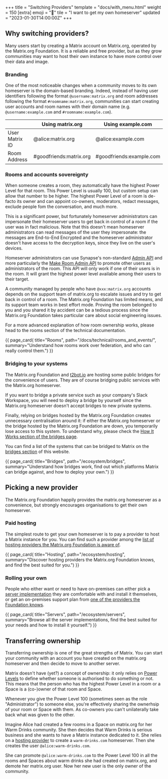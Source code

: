 +++
title = "Switching Providers"
template = "docs/with_menu.html"
weight = 150
[extra]
emoji = "🏡"
tile = "I want to get my own homeserver"
updated = "2023-01-30T14:00:00Z"
+++

## Why switching providers?

Many users start by creating a Matrix account on Matrix.org, operated by the 
Matrix.org Foundation. It is a reliable and free provider, but as they grow
communities may want to host their own instance to have more control over their
data and image.

### Branding

One of the most noticeable changes when a community moves to its own homeserver
is the domain-based branding. Indeed, instead of having user identifiers
following the format `@username:matrix.org` and room addresses following the
format `#roomname:matrix.org`, communities can start creating user accounts and
room names with their domain name (e.g. `@username:example.com` and
`#roomname:example.com`).

|                | Using matrix.org        | Using example.com        |
|----------------|-------------------------|--------------------------|
| User Matrix ID | @alice:matrix.org       | @alice:example.com       |
| Room Address   | #goodfriends:matrix.org | #goodfriends:example.com |

### Rooms and accounts sovereignty

When someone creates a room, they automatically have the highest Power Level for
that room. This Power Level is usually 100, but custom setup can allow that
number to be higher. The highest Power Level of a room is de-facto its owner and
can appoint co-owners, moderators, redact messages, exclude people fom the
conversation, and much more.

This is a significant power, but fortunately homeserver administrators can
impersonate their homeserver users to get back in control of a room if the user
was in fact malicious. Note that this doesn't mean homeserver administrators can
read messages of the user they impersonate: the messages are End-to-End
Encrypted and the homeserver administrator doesn't have access to the decryption
keys, since they live on the user's devices.

Homeserver administrators can use Synapse's non-standard [Admin API](https://matrix-org.github.io/synapse/latest/usage/administration/admin_api/index.html)
and more particularly the [Make Room Admin API](https://matrix-org.github.io/synapse/latest/admin_api/rooms.html#make-room-admin-api)
to promote other users as administrators of the room. This API will only work if
one of their users is in the room. It will grant the highest power level
available among their users to their target.

A community managed by people who have `@xxx:matrix.org` accounts depends on the
support team of matrix.org to escalate issues and try to get back in control of
a room. The Matrix.org Foundation has limited means, and its support team works
in best effort mode. Proving the room belonged to you and you shared it by
accident can be a tedious process since the Matrix.org Foundation takes
particular care about social engineering issues.

For a more advanced explanation of how room ownership works, please head to the
rooms section of the technical documentation.

{{ page_card(
    title="Rooms",
    path="/docs/technical/rooms_and_events/",
    summary="Understand how rooms work over federation, and who can really
             control them.")
}}

### Bridging to your systems

The Matrix.org Foundation and [t2bot.io](https://t2bot.io/) are hosting some
public bridges for the convenience of users. They are of course bridging public
services with the Matrix.org homeserver.

If you want to bridge a private service such as your company's Slack Workspace,
you will need to deploy a bridge by yourself since the Matrix.org homeserver
doesn't accept bridges to new private systems.

Finally, relying on bridges hosted by the Matrix.org Foundation creates
unnecessary centralisation around it: if either the Matrix.org homeserver or the
bridge hosted by the Matrix.org Foundation are down, you temporarily lose access
to this system. To understand why, please check the [How It Works section of
the bridges page](#).

You can find a list of the systems that can be bridged to Matrix on the
[bridges section](/ecosystem/bridges) of this website.

{{ page_card(
    title="Bridges",
    path="/ecosystem/bridges",
    summary="Understand how bridges work, find out which platforms Matrix can
             bridge against, and how to deploy your own.")
}}

## Picking a new provider

The Matrix.org Foundation happily provides the matrix.org homeserver as a
convenience, but strongly encourages organisations to get their own homeserver. 

### Paid hosting

The simplest route to get your own homeserver is to pay a provider to host a
Matrix instance for you. You can find such a provider among the [list of hosting
providers the Matrix.org Foundation is aware of](/ecosystem/hosting).

{{ page_card(
    title="Hosting",
    path="/ecosystem/hosting",
    summary="Discover hosting providers the Matrix.org Foundation knows, and
             find the best suited for you.")
}}

### Rolling your own

People who either want or need to have on-premises can either pick a [server
implementation](/ecosystem/servers) they are comfortable with and install it
themselves, or get an on-premises support plan from [one of the providers the
Foundation knows](/ecosystem/hosting).

{{ page_card(
    title="Servers",
    path="/ecosystem/servers",
    summary="Browse all the server implementations, find the best suited for
             your needs and how to install it yourself.")
}}

## Transferring ownership

Transferring ownership is one of the great strengths of Matrix. You can start
your community with an account you have created on the matrix.org homeserver and
then decide to move to another server.

Matrix doesn't have (yet?) a concept of ownership: it only relies on
[Power Levels](/docs/communities/moderation/#power-levels) to define whether
someone is authorised to do something or not. This means that the person who has
the highest Power Level in a room or a Space is a (co-)owner of that room and
Space.

Whenever you give the Power Level 100 (sometimes seen as the role
"Administrator") to someone else, you're effectively sharing the ownerhsip of
your room or Space with them. As co-owners you can't unilaterally take back what
was given to the other.

Imagine Alice had created a few rooms in a Space on matrix.org for her Warm
Drinks community. She then decides that Warm Drinks is serious business and she
wants to have a Matrix instance dedicated to it. She relies on a
[hosting provider](/ecosystem/hosting/) to create a `warm-drinks.com`
homeserver. Then she creates the user `@alice:warm-drinks.com`.

She can promote `@alice:warm-drinks.com` to the Power Level 100 in all the rooms
and Spaces about warm drinks she had created on matrix.org, and demote her
matrix.org user. Now her new user is the only owner of the community.
